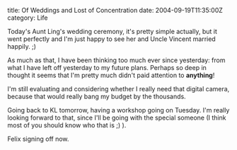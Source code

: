 title: Of Weddings and Lost of Concentration
date: 2004-09-19T11:35:00Z
category: Life

Today's Aunt Ling's wedding ceremony, it's pretty simple actually, but it went perfectly and I'm just happy to see her and Uncle Vincent married happily. ;)

As much as that, I have been thinking too much ever since yesterday: from what I have left off yesterday to my future plans. Perhaps so deep in thought it seems that I'm pretty much didn't paid attention to **anything**!

I'm still evaluating and considering whether I really need that digital camera, because that would really bang my budget by the thousands.

Going back to KL tomorrow, having a workshop going on Tuesday. I'm really looking forward to that, since I'll be going with the special someone (I think most of you should know who that is ;) ).

Felix signing off now.
